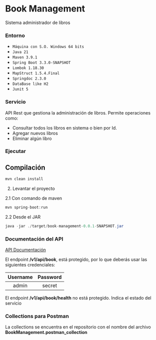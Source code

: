# Book Management


Sistema administrador de libros

### Entorno

- `Máquina con S.O. Windows 64 bits`
- `Java 21`
- `Maven 3.9.1`
- `Spring Boot 3.3.0-SNAPSHOT`
- `Lombok 1.18.30`
- `MapStruct 1.5.4.Final`
- `Springdoc 2.3.0`
- `DataBase like H2`
- `Junit 5`


### Servicio

API Rest que gestiona la administración de libros. Permite operaciones como:

- Consultar todos los libros en sistema o bien por Id.
- Agregar nuevos libros
- Eliminar algún libro


### Ejecutar

## Compilación

```java
mvn clean install
```

2. Levantar el proyecto

2.1 Con comando de maven

```java
mvn spring-boot:run
```

2.2 Desde el JAR  

```java
java -jar ./target/book-management-0.0.1-SNAPSHOT.jar
```

### Documentación del API
[API Documentación](http://localhost:9090/swagger-ui/index.html)

El endpoint **/v1/api/book**, está protegido, por lo que deberás usar las siguientes credenciales:

| Username | Password |
|:--------:|:--------:|
| admin    | secret   |

El endpoint **/v1/api/book/health** no está protegido. Indica el estado del servicio


### Collections para Postman
La collections se encuentra en el repositorio con el nombre del archivo **BookManagement.postman_collection**
